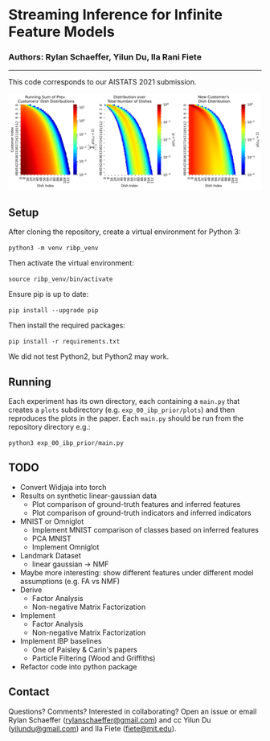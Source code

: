 # Streaming Inference for Infinite Feature Models

### Authors: Rylan Schaeffer, Yilun Du, Ila Rani Fiete

-----

This code corresponds to our AISTATS 2021 submission.

![](01_prior/results/a=10.78_b=2.3/ibp_recursion_a=10.78_b=2.3.png)

## Setup

After cloning the repository, create a virtual environment for Python 3:

`python3 -m venv ribp_venv`

Then activate the virtual environment:

`source ribp_venv/bin/activate`

Ensure pip is up to date:

`pip install --upgrade pip`

Then install the required packages:

`pip install -r requirements.txt`

We did not test Python2, but Python2 may work.


## Running

Each experiment has its own directory, each containing a `main.py` that creates a `plots`
subdirectory (e.g. `exp_00_ibp_prior/plots`) and then reproduces the plots in the paper. Each 
`main.py` should be run from the repository directory e.g.:

`python3 exp_00_ibp_prior/main.py`

## TODO
- Convert Widjaja into torch
- Results on synthetic linear-gaussian data
  - Plot comparison of ground-truth features and inferred features
  - Plot comparison of ground-truth indicators and inferred indicators
- MNIST or Omniglot
  - Implement MNIST comparison of classes based on inferred features
  - PCA MNIST
  - Implement Omniglot
- Landmark Dataset
  - linear gaussian -> NMF
- Maybe more interesting: show different features under different model
  assumptions (e.g. FA vs NMF)
- Derive
  - Factor Analysis
  - Non-negative Matrix Factorization
- Implement
  - Factor Analysis
  - Non-negative Matrix Factorization
- Implement IBP baselines
  - One of Paisley & Carin's papers
  - Particle Filtering (Wood and Griffiths)
- Refactor code into python package

## Contact

Questions? Comments? Interested in collaborating? Open an issue or 
email Rylan Schaeffer (rylanschaeffer@gmail.com) and cc Yilun Du
(yilundu@gmail.com) and Ila Fiete (fiete@mit.edu).
